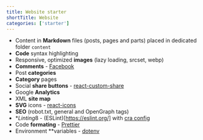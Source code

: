```yaml
---
title: Website starter
shortTitle: Website
categories: ['starter']
---
```


- Content in **Markdown** files (posts, pages and parts) placed in dedicated folder `content`
- **Code** syntax highlighting
- Responsive, optimized **images** (lazy loading, srcset, webp)
- **Comments** - [Facebook](https://developers.facebook.com/docs/plugins/comments/)
- Post **categories**
- **Category** pages
- Social **share buttons** - [react-custom-share](https://www.npmjs.com/package/react-custom-share)
- Google **Analytics**
- XML **site map**
- **SVG** icons - [react-icons](https://www.npmjs.com/package/react-icons)
- **SEO** (robot.txt, general and OpenGraph tags)
- \**Linting*8 - (ESLint)[https://eslint.org/] with [cra config](https://www.npmjs.com/package/eslint-config-react-app)
- Code **formating** - [Prettier](https://github.com/prettier/prettier)
- Environment \*\*variables - [dotenv](https://www.npmjs.com/package/dotenv)
